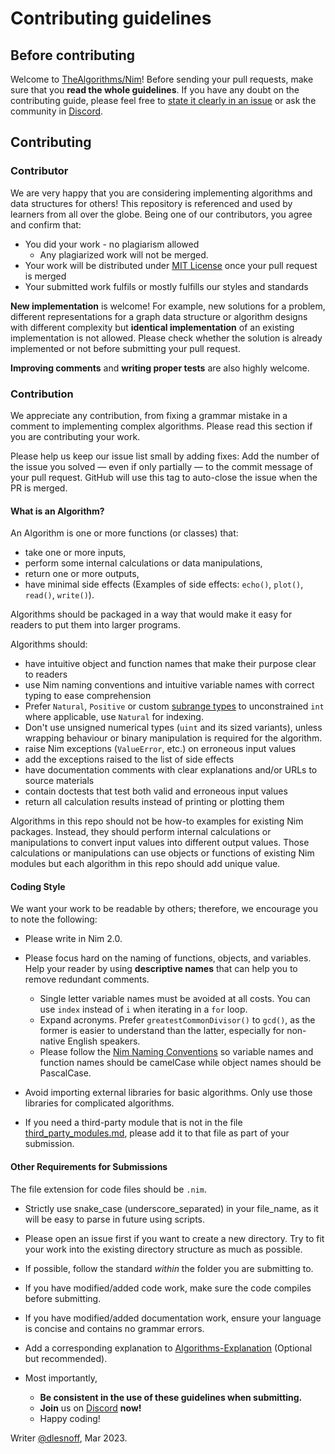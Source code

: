 # Contributing guidelines

## Before contributing

Welcome to [TheAlgorithms/Nim](https://github.com/TheAlgorithms/Nim)! Before sending your pull requests, make sure that you __read the whole guidelines__. If you have any doubt on the contributing guide, please feel free to [state it clearly in an issue](https://github.com/TheAlgorithms/Nim/issues/new) or ask the community in [Discord](https://discord.gg/c7MnfGFGa6).

## Contributing

### Contributor

We are very happy that you are considering implementing algorithms and data structures for others! This repository is referenced and used by learners from all over the globe. Being one of our contributors, you agree and confirm that:

- You did your work - no plagiarism allowed
  - Any plagiarized work will not be merged.
- Your work will be distributed under [MIT License](LICENSE.md) once your pull request is merged
- Your submitted work fulfils or mostly fulfills our styles and standards

__New implementation__ is welcome! For example, new solutions for a problem, different representations for a graph data structure or algorithm designs with different complexity but __identical implementation__ of an existing implementation is not allowed. Please check whether the solution is already implemented or not before submitting your pull request.

__Improving comments__ and __writing proper tests__ are also highly welcome.

### Contribution

We appreciate any contribution, from fixing a grammar mistake in a comment to implementing complex algorithms. Please read this section if you are contributing your work.

Please help us keep our issue list small by adding fixes: Add the number of the issue you solved — even if only partially — to the commit message of your pull request. GitHub will use this tag to auto-close the issue when the PR is merged.

#### What is an Algorithm?

An Algorithm is one or more functions (or classes) that:
* take one or more inputs,
* perform some internal calculations or data manipulations,
* return one or more outputs,
* have minimal side effects (Examples of side effects: `echo()`, `plot()`, `read()`, `write()`).

Algorithms should be packaged in a way that would make it easy for readers to put them into larger programs.

Algorithms should:
* have intuitive object and function names that make their purpose clear to readers
* use Nim naming conventions and intuitive variable names with correct typing to ease comprehension
* Prefer `Natural`, `Positive` or custom [subrange types](https://nim-lang.org/docs/manual.html#types-subrange-types) to unconstrained `int` where applicable, use `Natural` for indexing.
* Don't use unsigned numerical types (`uint` and its sized variants), unless wrapping behaviour or binary manipulation is required for the algorithm.
* raise Nim exceptions (`ValueError`, etc.) on erroneous input values
* add the exceptions raised to the list of side effects
* have documentation comments with clear explanations and/or URLs to source materials
* contain doctests that test both valid and erroneous input values
* return all calculation results instead of printing or plotting them

Algorithms in this repo should not be how-to examples for existing Nim packages. Instead, they should perform internal calculations or manipulations to convert input values into different output values.  Those calculations or manipulations can use objects or functions of existing Nim modules but each algorithm in this repo should add unique value.

#### Coding Style

We want your work to be readable by others; therefore, we encourage you to note the following:

- Please write in Nim 2.0.
- Please focus hard on the naming of functions, objects, and variables.  Help your reader by using __descriptive names__ that can help you to remove redundant comments.
  - Single letter variable names must be avoided at all costs. You can use `index` instead of `i` when iterating in a `for` loop.
  - Expand acronyms. Prefer `greatestCommonDivisor()` to `gcd()`, as the former is easier to understand than the latter, especially for non-native English speakers.
  - Please follow the [Nim Naming Conventions](https://nim-lang.org/docs/nep1.html) so variable names and function names should be camelCase while object names should be PascalCase.

- Avoid importing external libraries for basic algorithms. Only use those libraries for complicated algorithms.
- If you need a third-party module that is not in the file [third_party_modules.md](https://github.com/TheAlgorithms/Nim/blob/master/third_party_modules.md), please add it to that file as part of your submission.

#### Other Requirements for Submissions
The file extension for code files should be `.nim`.
- Strictly use snake_case (underscore_separated) in your file_name, as it will be easy to parse in future using scripts.
- Please open an issue first if you want to create a new directory. Try to fit your work into the existing directory structure as much as possible.
- If possible, follow the standard *within* the folder you are submitting to.
- If you have modified/added code work, make sure the code compiles before submitting.
- If you have modified/added documentation work, ensure your language is concise and contains no grammar errors.
- Add a corresponding explanation to [Algorithms-Explanation](https://github.com/TheAlgorithms/Algorithms-Explanation) (Optional but recommended).

- Most importantly,
  - __Be consistent in the use of these guidelines when submitting.__
  - __Join__ us on [Discord](https://discord.gg/c7MnfGFGa6) __now!__
  - Happy coding!

Writer [@dlesnoff](https://github.com/dlesnoff), Mar 2023.
